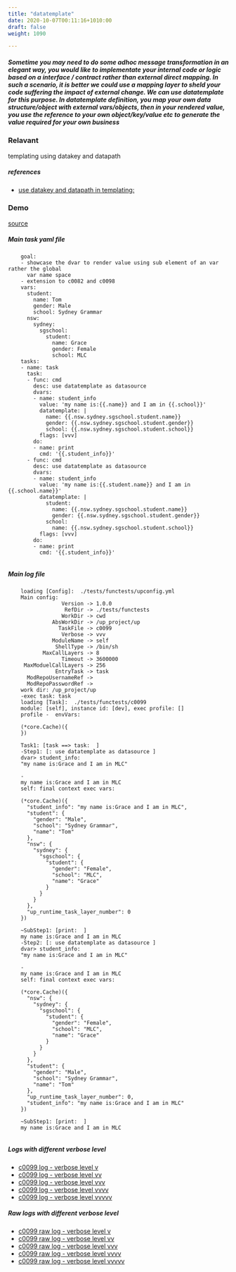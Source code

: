 ```yaml
---
title: "datatemplate"
date: 2020-10-07T00:11:16+1010:00
draft: false
weight: 1090

---
```


##### Sometime you may need to do some adhoc message transformation in an elegant way, you would like to implementate your internal code or logic based on a interface / contract rather than external direct mapping. In such a scenario, it is better we could use a mapping layer to sheld your code suffering the impact of external change. We can use datatemplate for this purpose. In datatemplate definition, you map your own data structure/object with external vars/objects, then in your rendered value, you use the reference to your own object/key/value etc to generate the value required for your own business


### Relavant


templating using datakey and datapath









##### references
* [use datakey and datapath in templating:](../../dvars/c0096)


### Demo








[source](https://github.com/upcmd/up/blob/master/tests/functests/c0099.yml)

##### Main task yaml file
```
    goal:
    - showcase the dvar to render value using sub element of an var rather the global
      var name space
    - extension to c0082 and c0098
    vars:
      student:
        name: Tom
        gender: Male
        school: Sydney Grammar
      nsw:
        sydney:
          sgschool:
            student:
              name: Grace
              gender: Female
              school: MLC
    tasks:
    - name: task
      task:
      - func: cmd
        desc: use datatemplate as datasource
        dvars:
        - name: student_info
          value: 'my name is:{{.name}} and I am in {{.school}}'
          datatemplate: |
            name: {{.nsw.sydney.sgschool.student.name}}
            gender: {{.nsw.sydney.sgschool.student.gender}}
            school: {{.nsw.sydney.sgschool.student.school}}
          flags: [vvv]
        do:
        - name: print
          cmd: '{{.student_info}}'
      - func: cmd
        desc: use datatemplate as datasource
        dvars:
        - name: student_info
          value: 'my name is:{{.student.name}} and I am in {{.school.name}}'
          datatemplate: |
            student:
              name: {{.nsw.sydney.sgschool.student.name}}
              gender: {{.nsw.sydney.sgschool.student.gender}}
            school:
              name: {{.nsw.sydney.sgschool.student.school}}
          flags: [vvv]
        do:
        - name: print
          cmd: '{{.student_info}}'
    
```
##### Main log file
```
    loading [Config]:  ./tests/functests/upconfig.yml
    Main config:
                 Version -> 1.0.0
                  RefDir -> ./tests/functests
                 WorkDir -> cwd
              AbsWorkDir -> /up_project/up
                TaskFile -> c0099
                 Verbose -> vvv
              ModuleName -> self
               ShellType -> /bin/sh
           MaxCallLayers -> 8
                 Timeout -> 3600000
     MaxModuelCallLayers -> 256
               EntryTask -> task
      ModRepoUsernameRef -> 
      ModRepoPasswordRef -> 
    work dir: /up_project/up
    -exec task: task
    loading [Task]:  ./tests/functests/c0099
    module: [self], instance id: [dev], exec profile: []
    profile -  envVars:
    
    (*core.Cache)({
    })
    
    Task1: [task ==> task:  ]
    -Step1: [: use datatemplate as datasource ]
    dvar> student_info:
    "my name is:Grace and I am in MLC"
    
    -
    my name is:Grace and I am in MLC
    self: final context exec vars:
    
    (*core.Cache)({
      "student_info": "my name is:Grace and I am in MLC",
      "student": {
        "gender": "Male",
        "school": "Sydney Grammar",
        "name": "Tom"
      },
      "nsw": {
        "sydney": {
          "sgschool": {
            "student": {
              "gender": "Female",
              "school": "MLC",
              "name": "Grace"
            }
          }
        }
      },
      "up_runtime_task_layer_number": 0
    })
    
    ~SubStep1: [print:  ]
    my name is:Grace and I am in MLC
    -Step2: [: use datatemplate as datasource ]
    dvar> student_info:
    "my name is:Grace and I am in MLC"
    
    -
    my name is:Grace and I am in MLC
    self: final context exec vars:
    
    (*core.Cache)({
      "nsw": {
        "sydney": {
          "sgschool": {
            "student": {
              "gender": "Female",
              "school": "MLC",
              "name": "Grace"
            }
          }
        }
      },
      "student": {
        "gender": "Male",
        "school": "Sydney Grammar",
        "name": "Tom"
      },
      "up_runtime_task_layer_number": 0,
      "student_info": "my name is:Grace and I am in MLC"
    })
    
    ~SubStep1: [print:  ]
    my name is:Grace and I am in MLC
    
```


##### Logs with different verbose level
* [c0099 log - verbose level v](../../logs/c0099_v)
* [c0099 log - verbose level vv](../../logs/c0099_vv)
* [c0099 log - verbose level vvv](../../logs/c0099_vvvv)
* [c0099 log - verbose level vvvv](../../logs/c0099_vvvv)
* [c0099 log - verbose level vvvvv](../../logs/c0099_vvvvv)

##### Raw logs with different verbose level
* [c0099 raw log - verbose level v](../../reflogs/c0099_v.log)
* [c0099 raw log - verbose level vv](../../reflogs/c0099_vv.log)
* [c0099 raw log - verbose level vvv](../../reflogs/c0099_vvv.log)
* [c0099 raw log - verbose level vvvv](../../reflogs/c0099_vvvv.log)
* [c0099 raw log - verbose level vvvvv](../../reflogs/c0099_vvvvv.log)







